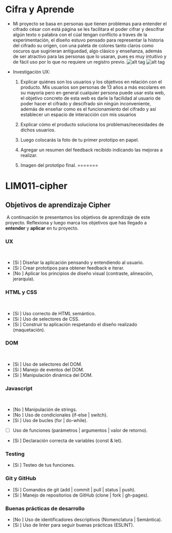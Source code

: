 
# Cifra y Aprende

* Mi proyecto se basa en personas que tienen problemas para entender el cifrado césar con está página se les facilitara el poder cifrar y descifrar algún texto o palabra con el cúal tengan conflicto a traves de la experimentación, el diseño estuvo pensado para representar la historia del cifrado su origen, con una paleta de colores tanto claros como oscuros que sugirieran antiguedad, algo clásico y enseñanza, además de ser atractivo para las personas que lo usaran, pues es muy intuitivo y de fácil uso por lo que no requiere un registro previo.
 ![alt tag](http://url/to/parteuno.png)
 ![alt tag](http://url/to/partedos.png)

* Investigación UX:
  1. Explicar quiénes son los usuarios y los objetivos en relación con el
    producto.
Mis usuarios son personas de 13 años a más escolares en su mayoría pero en general cualquier persona puede usar esta web, el objetivo concreto de esta web es darle la facilidad al usuario de poder hacer el cifrado y descifrado sin ningún inconveniente, además de enseñar como es el funcionamiento del cifrado y así establecer un espacio de interacción con mis usuarios
  2. Explicar cómo el producto soluciona los problemas/necesidades de dichos
    usuarios.
  3. Luego colocarás la foto de tu primer prototipo en papel.
  4. Agregar un resumen del feedback recibido indicando las mejoras a realizar.
  
  5. Imagen del prototipo final.
=======
# LIM011-cipher
## Objetivos de aprendizaje Cipher
​
A continuación te presentamos los objetivos de aprendizaje de este proyecto. Reflexiona y luego marca los objetivos que has llegado a **entender** y **aplicar** en tu proyecto.
​
### UX
​
- [Si ] Diseñar la aplicación pensando y entendiendo al usuario.
- [Si ] Crear prototipos para obtener feedback e iterar.
- [No ] Aplicar los principios de diseño visual (contraste, alineación, jerarquía).
​
### HTML y CSS
​
- [Si ] Uso correcto de HTML semántico.
- [Si ] Uso de selectores de CSS.
- [Si ] Construir tu aplicación respetando el diseño realizado (maquetación).
​
### DOM
​
- [Si ] Uso de selectores del DOM.
- [Si ] Manejo de eventos del DOM.
- [Si ] Manipulación dinámica del DOM.
​
### Javascript
​
- [No ] Manipulación de strings.
- [No ] Uso de condicionales (if-else | switch).
- [Si ] Uso de bucles (for | do-while).	
- [ ] Uso de funciones (parámetros | argumentos | valor de retorno).
- [Si ] Declaración correcta de variables (const & let).
​
### Testing
- [Si ] Testeo de tus funciones.
​
### Git y GitHub
- [Si ] Comandos de git (add | commit | pull | status | push).
- [Si ] Manejo de repositorios de GitHub (clone | fork | gh-pages).
​
### Buenas prácticas de desarrollo
- [No ] Uso de identificadores descriptivos (Nomenclatura | Semántica).
- [Si ] Uso de linter para seguir buenas prácticas (ESLINT).

